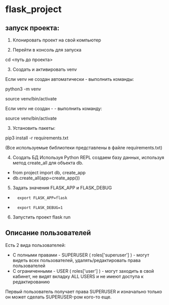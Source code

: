 # flask_project

## запуск проекта:

1. Клонировать проект на свой компьютер

2. Перейти в консоль для запуска

cd <путь до проекта>

3. Создать и активировать venv

Если venv не создан автоматически - выполнить команды: 

python3 -m venv 

source venv/bin/activate

Если venv не создан - - выполнить команду:

source venv/bin/activate


3. Установить пакеты: 

pip3 install -r requirements.txt

(Все используемые библиотеки представлены в файле requirements.txt)

4. Создать БД 
Используя Python REPL создаем базу данных, используя метод create_all для объекта db. 

* from project import db, create_app
* db.create_all(app=create_app())

5. Задать значения FLASK_APP и FLASK_DEBUG 

* 		export FLASK_APP=flask
* 		export FLASK_DEBUG=1

6. Запустить проект 
flask run 


## Описание пользователей 

Есть 2 вида пользователей: 
* С полными правами - SUPERUSER ( roles['superuser'] ) - могут видеть всех пользователей, удалять/редактировать права пользователей 
* С ограниченными - USER ( roles['user'] ) - могут заходить в свой кабинет, не видят вкладку ALL USERS и не имеют доступа к редактированию

Первый пользователь получает права SUPERUSER и изначально только он может сделать SUPERUSER-ром кого-то еще. 

